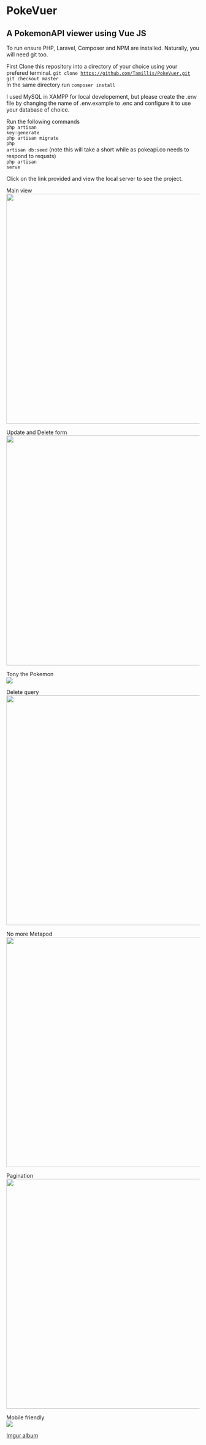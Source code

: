 <h1>PokeVuer</h1>
<h2> A PokemonAPI viewer using Vue JS </h2>

To run ensure PHP, Laravel, Composer and NPM are installed.
Naturally, you will need git too.

First Clone this repository into a directory of your choice using your prefered terminal.
<code>git clone https://github.com/Tamillis/PokeVuer.git</code><br/>
<code>git checkout master</code><br/>
In the same directory run
<code>composer install</code><br/>

I used MySQL in XAMPP for local developement, but please create the .env file by changing the name of .env.example to .enc and configure it to use your database of choice.

Run the following commands<br/>
<code>php artisan key:generate</code><br/>
<code>php artisan migrate</code><br/>
<code>php artisan db:seed</code> (note this will take a short while as pokeapi.co needs to respond to requsts)<br/>
<code>php artisan serve</code><br/>

Click on the link provided and view the local server to see the project.

Main view<br/>
<img src="https://i.imgur.com/1juTbft.png" width=600>

Update and Delete form<br/>
<img src="https://i.imgur.com/1Lv0UaI.png" width=600>

Tony the Pokemon<br/>
<img src="https://i.imgur.com/V98bOKJ.png">

Delete query<br/>
<img src="https://i.imgur.com/qGWcegB.png" width=600>

No more Metapod<br/>
<img src="https://i.imgur.com/03uu8tU.png" width=600>

Pagination<br/>
<img src="https://i.imgur.com/Z10weHs.png" width=600>

Mobile friendly<br/>
<img src="https://i.imgur.com/uBlGAK9.png">

<a href="https://imgur.com/a/xVc8YJG" width=600>Imgur album</a>
